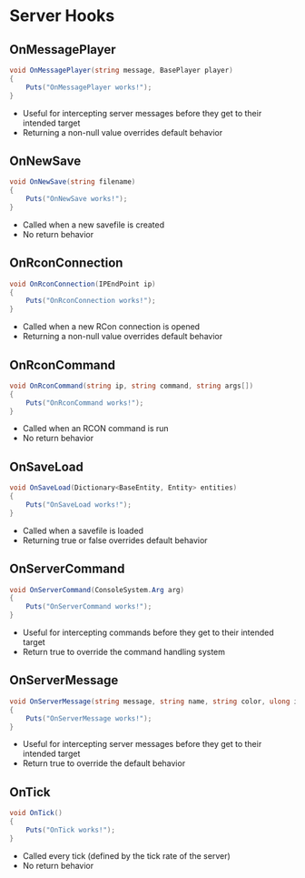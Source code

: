# Server Hooks

## OnMessagePlayer

``` csharp
void OnMessagePlayer(string message, BasePlayer player)
{
    Puts("OnMessagePlayer works!");
}
```

 * Useful for intercepting server messages before they get to their intended target
 * Returning a non-null value overrides default behavior

## OnNewSave

``` csharp
void OnNewSave(string filename)
{
    Puts("OnNewSave works!");
}
```

 * Called when a new savefile is created
 * No return behavior

## OnRconConnection

``` csharp
void OnRconConnection(IPEndPoint ip)
{
    Puts("OnRconConnection works!");
}
```

 * Called when a new RCon connection is opened
 * Returning a non-null value overrides default behavior
 
## OnRconCommand

``` csharp
void OnRconCommand(string ip, string command, string args[])
{
    Puts("OnRconCommand works!");
}
```

 * Called when an RCON command is run
 * No return behavior

## OnSaveLoad

``` csharp
void OnSaveLoad(Dictionary<BaseEntity, Entity> entities)
{
    Puts("OnSaveLoad works!");
}
```

 * Called when a savefile is loaded
 * Returning true or false overrides default behavior

## OnServerCommand

``` csharp
void OnServerCommand(ConsoleSystem.Arg arg)
{
    Puts("OnServerCommand works!");
}
```

 * Useful for intercepting commands before they get to their intended target
 * Return true to override the command handling system

## OnServerMessage

``` csharp
void OnServerMessage(string message, string name, string color, ulong id)
{
    Puts("OnServerMessage works!");
}
```

 * Useful for intercepting server messages before they get to their intended target
 * Return true to override the default behavior

## OnTick

``` csharp
void OnTick()
{
    Puts("OnTick works!");
}
```

 * Called every tick (defined by the tick rate of the server)
 * No return behavior

